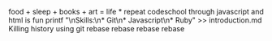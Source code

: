 food + sleep + books + art = life * repeat
codeschool through javascript and html is fun
printf "\nSkills:\n* Git\n* Javascript\n* Ruby" >> introduction.md
Killing history using git rebase
rebase rebase rebase
